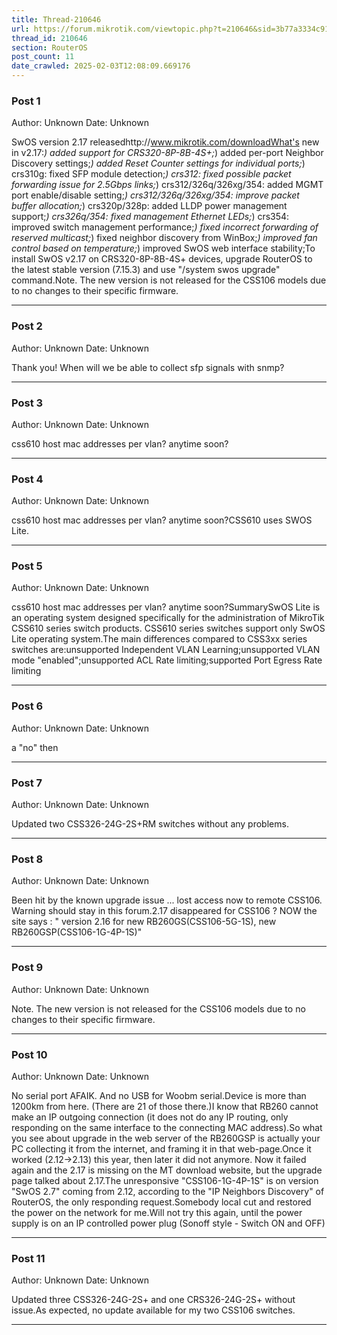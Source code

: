 ```yaml
---
title: Thread-210646
url: https://forum.mikrotik.com/viewtopic.php?t=210646&sid=3b77a3334c914448dbbc02bfdff4c3aa
thread_id: 210646
section: RouterOS
post_count: 11
date_crawled: 2025-02-03T12:08:09.669176
---
```


### Post 1
Author: Unknown
Date: Unknown

SwOS version 2.17 releasedhttp://www.mikrotik.com/downloadWhat's new in v2.17:*) added support for CRS320-8P-8B-4S+;*) added per-port Neighbor Discovery settings;*) added Reset Counter settings for individual ports;*) crs310g: fixed SFP module detection;*) crs312: fixed possible packet forwarding issue for 2.5Gbps links;*) crs312/326q/326xg/354: added MGMT port enable/disable setting;*) crs312/326q/326xg/354: improve packet buffer allocation;*) crs320p/328p: added LLDP power management support;*) crs326q/354: fixed management Ethernet LEDs;*) crs354: improved switch management performance;*) fixed incorrect forwarding of reserved multicast;*) fixed neighbor discovery from WinBox;*) improved fan control based on temperature;*) improved SwOS web interface stability;To install SwOS v2.17 on CRS320-8P-8B-4S+ devices, upgrade RouterOS to the latest stable version (7.15.3) and use "/system swos upgrade" command.Note. The new version is not released for the CSS106 models due to no changes to their specific firmware.

---
### Post 2
Author: Unknown
Date: Unknown

Thank you! When will we be able to collect sfp signals with snmp?

---
### Post 3
Author: Unknown
Date: Unknown

css610 host mac addresses per vlan? anytime soon?

---
### Post 4
Author: Unknown
Date: Unknown

css610 host mac addresses per vlan? anytime soon?CSS610 uses SWOS Lite.

---
### Post 5
Author: Unknown
Date: Unknown

css610 host mac addresses per vlan? anytime soon?SummarySwOS Lite is an operating system designed specifically for the administration of MikroTik CSS610 series switch products. CSS610 series switches support only SwOS Lite operating system.The main differences compared to CSS3xx series switches are:unsupported Independent VLAN Learning;unsupported VLAN mode "enabled";unsupported ACL Rate limiting;supported Port Egress Rate limiting

---
### Post 6
Author: Unknown
Date: Unknown

a "no" then

---
### Post 7
Author: Unknown
Date: Unknown

Updated two CSS326-24G-2S+RM switches without any problems.

---
### Post 8
Author: Unknown
Date: Unknown

Been hit by the known upgrade issue ... lost access now to remote CSS106. Warning should stay in this forum.2.17 disappeared  for CSS106 ?  NOW the site says : " version 2.16 for new RB260GS(CSS106-5G-1S), new RB260GSP(CSS106-1G-4P-1S)"

---
### Post 9
Author: Unknown
Date: Unknown

Note. The new version is not released for the CSS106 models due to no changes to their specific firmware.

---
### Post 10
Author: Unknown
Date: Unknown

No serial port AFAIK. And no USB for Woobm serial.Device is more than 1200km from here. (There are 21 of those there.)I know that RB260 cannot make an IP outgoing connection (it does not do any IP routing, only responding on the same interface to the connecting MAC address).So what you see about upgrade in the web server of the RB260GSP is actually your PC collecting it from the internet, and framing it in that web-page.Once it worked (2.12->2.13) this year, then later it did not anymore. Now it failed again and the 2.17 is missing on the MT download website, but the upgrade page talked about 2.17.The unresponsive "CSS106-1G-4P-1S" is on version "SwOS 2.7" coming from 2.12, according to the "IP Neighbors Discovery" of RouterOS, the only responding request.Somebody local cut and restored the power on the network for me.Will not try this again, until the power supply is on an IP controlled power plug (Sonoff style - Switch ON and OFF)

---
### Post 11
Author: Unknown
Date: Unknown

Updated three CSS326-24G-2S+ and one CRS326-24G-2S+ without issue.As expected, no update available for my two CSS106 switches.

---
